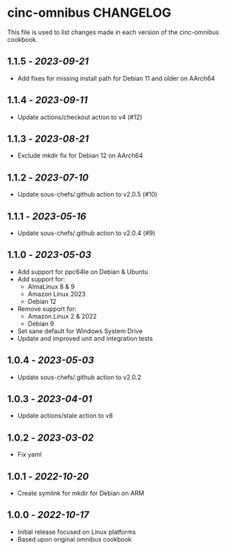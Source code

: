 # cinc-omnibus CHANGELOG

This file is used to list changes made in each version of the cinc-omnibus cookbook.

## 1.1.5 - *2023-09-21*

- Add fixes for missing install path for Debian 11 and older on AArch64

## 1.1.4 - *2023-09-11*

- Update actions/checkout action to v4 (#12)

## 1.1.3 - *2023-08-21*

- Exclude mkdir fix for Debian 12 on AArch64

## 1.1.2 - *2023-07-10*

- Update sous-chefs/.github action to v2.0.5 (#10)

## 1.1.1 - *2023-05-16*

- Update sous-chefs/.github action to v2.0.4 (#9)

## 1.1.0 - *2023-05-03*

- Add support for ppc64le on Debian & Ubuntu
- Add support for:
  - AlmaLinux 8 & 9
  - Amazon Linux 2023
  - Debian 12
- Remove support for:
  - Amazon Linux 2 & 2022
  - Debian 9
- Set sane default for Windows System Drive
- Update and improved unit and integration tests

## 1.0.4 - *2023-05-03*

- Update sous-chefs/.github action to v2.0.2

## 1.0.3 - *2023-04-01*

- Update actions/stale action to v8

## 1.0.2 - *2023-03-02*

- Fix yaml

## 1.0.1 - *2022-10-20*

- Create symlink for mkdir for Debian on ARM

## 1.0.0 - *2022-10-17*

- Initial release focused on Linux platforms
- Based upon original omnibus cookbook
